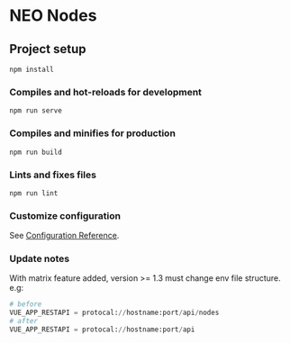 # NEO Nodes

## Project setup
```
npm install
```

### Compiles and hot-reloads for development
```
npm run serve
```

### Compiles and minifies for production
```
npm run build
```

### Lints and fixes files
```
npm run lint
```

### Customize configuration
See [Configuration Reference](https://cli.vuejs.org/config/).


### Update notes
With matrix feature added, version >= 1.3 must change env file structure. e.g:
```python
# before
VUE_APP_RESTAPI = protocal://hostname:port/api/nodes
# after
VUE_APP_RESTAPI = protocal://hostname:port/api
```